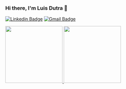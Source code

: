 ### Hi there, I'm Luis Dutra 👋

[![Linkedin Badge](https://img.shields.io/badge/-LuisDutra-blue?style=flat-square&logo=Linkedin&logoColor=white&link=https://www.linkedin.com/in/luisviniciusdutra/)](https://www.linkedin.com/in/luisviniciusdutra/)
[![Gmail Badge](https://img.shields.io/badge/-luisvinicius99@gmail.com-c14438?style=flat-square&logo=Gmail&logoColor=white&link=luisvinicius99@gmail.com)](mailto:luisvinicius99@gmail.com)

<div>
  <a href="https://github.com/LuisDutra">
  <img height="180em" src="https://github-readme-stats.vercel.app/api?username=LuisDutra&show_icons=true&theme=midnight-purple&include_all_commits=true&count_private=true"/>
  <img height="180em" src="https://github-readme-stats.vercel.app/api/top-langs/?username=LuisDutra&layout=compact&langs_count=6&theme=midnight-purple"/>
</div>

<!--
**LuisDutra/LuisDutra** is a ✨ _special_ ✨ repository because its `README.md` (this file) appears on your GitHub profile.

Here are some ideas to get you started:

- 🔭 I’m currently working on ...
- 🌱 I’m currently learning ...
- 👯 I’m looking to collaborate on ...
- 🤔 I’m looking for help with ...
- 💬 Ask me about ...
- 📫 How to reach me: ...
- 😄 Pronouns: ...
- ⚡ Fun fact: ...
-->
